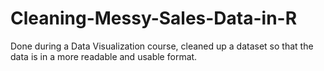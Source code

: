 # Cleaning-Messy-Sales-Data-in-R
Done during a Data Visualization course, cleaned up a dataset so that the data is in a more readable and usable format.
